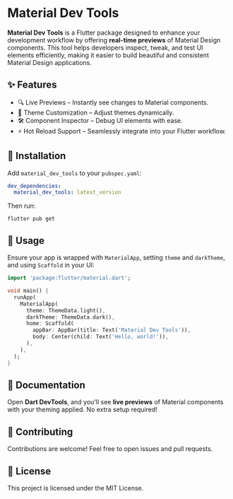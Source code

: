 # Material Dev Tools

**Material Dev Tools** is a Flutter package designed to enhance your development workflow by 
offering **real-time previews** of Material Design components. This tool helps developers inspect,
tweak, and test UI elements efficiently, making it easier to build beautiful and consistent 
Material Design applications.

## ✨ Features

- 🔍 Live Previews – Instantly see changes to Material components.
- 🎨 Theme Customization – Adjust themes dynamically.
- 🛠 Component Inspector – Debug UI elements with ease.
- ⚡ Hot Reload Support – Seamlessly integrate into your Flutter workflow.

## 🚀 Installation

Add `material_dev_tools` to your `pubspec.yaml`:

```yaml
dev_dependencies:
  material_dev_tools: latest_version
```

Then run:
```shell
flutter pub get
```

## 📌 Usage
Ensure your app is wrapped with `MaterialApp`, setting `theme` and `darkTheme`, and using `Scaffold`
in your UI:

```dart
import 'package:flutter/material.dart';

void main() {
  runApp(
    MaterialApp(
      theme: ThemeData.light(),
      darkTheme: ThemeData.dark(),
      home: Scaffold(
        appBar: AppBar(title: Text('Material Dev Tools')),
        body: Center(child: Text('Hello, world!')),
      ),
    ),
  );
}
```

## 📖 Documentation

Open **Dart DevTools**, and you'll see **live previews** of Material components with your theming
applied. No extra setup required!

## 🎯 Contributing

Contributions are welcome! Feel free to open issues and pull requests.

## 📜 License

This project is licensed under the MIT License.
